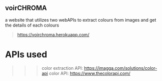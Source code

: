 
## voirCHROMA
a website that utilizes two webAPIs to extract colours from images and get the details of each colours
> https://voirchroma.herokuapp.com/

# APIs used
>>> color extraction API: https://imagga.com/solutions/color-api
> color API: https://www.thecolorapi.com/
